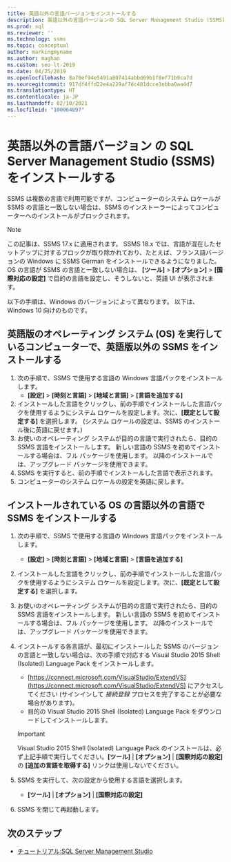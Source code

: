 ```yaml
---
title: 英語以外の言語バージョンをインストールする
description: 英語以外の言語バージョンの SQL Server Management Studio (SSMS) をインストールします。 この記事は、SSMS 17.x に適用されます。
ms.prod: sql
ms.reviewer: ''
ms.technology: ssms
ms.topic: conceptual
author: markingmyname
ms.author: maghan
ms.custom: seo-lt-2019
ms.date: 04/25/2019
ms.openlocfilehash: 8a70ef94e5491a807414abbd69b1f8ef71b9ca7d
ms.sourcegitcommit: 917df4ffd22e4a229af7dc481dcce3ebba0aa4d7
ms.translationtype: HT
ms.contentlocale: ja-JP
ms.lasthandoff: 02/10/2021
ms.locfileid: "100064897"
---
```

# <a name="install-non-english-language-versions-of-sql-server-management-studio-ssms"></a>英語以外の言語バージョン の SQL Server Management Studio (SSMS) をインストールする

SSMS は複数の言語で利用可能ですが、コンピューターのシステム ロケールが SSMS の言語と一致しない場合は、SSMS のインストーラーによってコンピューターへのインストールがブロックされます。

> [!NOTE]
> この記事は、SSMS 17.x に適用されます。 SSMS 18.x では、言語が混在したセットアップに対するブロックが取り除かれており、たとえば、フランス語バージョンの Windows に SSMS German をインストールできるようになりました。 OS の言語が SSMS の言語と一致しない場合は、 **[ツール]**  >  **[オプション]**  >  **[国際対応の設定]** で目的の言語を設定し、そうしないと、英語 UI が表示されます。

以下の手順は、Windows のバージョンによって異なります。 以下は、Windows 10 向けのものです。

## <a name="install-non-english-ssms-on-a-computer-running-an-english-operating-system-os"></a>英語版のオペレーティング システム (OS) を実行しているコンピューターで、英語版以外の SSMS をインストールする

1. 次の手順で、SSMS で使用する言語の Windows 言語パックをインストールします。
   - **[設定]**  >  **[時刻と言語]**  >  **[地域と言語]**  >  **[言語を追加する]**
2. インストールした言語をクリックし、前の手順でインストールした言語パックを使用するようにシステム ロケールを設定します。次に、**[既定として設定する]** を選択します。 (システム ロケールの設定は、SSMS のインストール後に英語に戻せます。)
3. お使いのオペレーティング システムが目的の言語で実行されたら、目的の SSMS 言語をインストールします。 新しい言語の SSMS を初めてインストールする場合は、フル パッケージを使用します。 以降のインストールでは、アップグレード パッケージを使用できます。
4. SSMS を実行すると、前の手順でインストールした言語で表示されます。
5. コンピューターのシステム ロケールの設定を英語に戻します。

## <a name="install-ssms-in-a-language-other-than-the-language-of-the-installed-os"></a>インストールされている OS の言語以外の言語で SSMS をインストールする

1. 次の手順で、SSMS で使用する言語の Windows 言語パックをインストールします。
   - **[設定]**  >  **[時刻と言語]**  >  **[地域と言語]**  >  **[言語を追加する]**
2. インストールした言語をクリックし、前の手順でインストールした言語パックを使用するようにシステム ロケールを設定します。次に、**[既定として設定する]** を選択します。
3. お使いのオペレーティング システムが目的の言語で実行されたら、目的の SSMS 言語をインストールします。 新しい言語の SSMS を初めてインストールする場合は、フル パッケージを使用します。 以降のインストールでは、アップグレード パッケージを使用できます。
4. インストールする各言語が、最初にインストールした SSMS のバージョンの言語と一致しない場合は、次の手順で対応する Visual Studio 2015 Shell (Isolated) Language Pack をインストールします。
   - [https://connect.microsoft.com/VisualStudio/ExtendVS](https://connect.microsoft.com/VisualStudio/ExtendVS) にアクセスしてください (サインインして *接続登録* プロセスを完了することが必要な場合があります)。
   - 目的の Visual Studio 2015 Shell (Isolated) Language Pack をダウンロードしてインストールします。

   > [!IMPORTANT]
   > Visual Studio 2015 Shell (Isolated) Language Pack のインストールは、必ず上記手順で実行してください。**[ツール]** | **[オプション]** | **[国際対応の設定]** の **[追加の言語を取得する]** リンクは使用しないでください。

5. SSMS を実行して、次の設定から使用する言語を選択します。
   - **[ツール]**  |  **[オプション]**  |  **[国際対応の設定]**
6. SSMS を閉じて再起動します。

## <a name="next-steps"></a>次のステップ

- [チュートリアル:SQL Server Management Studio](./quickstarts/ssms-connect-query-sql-server.md)
